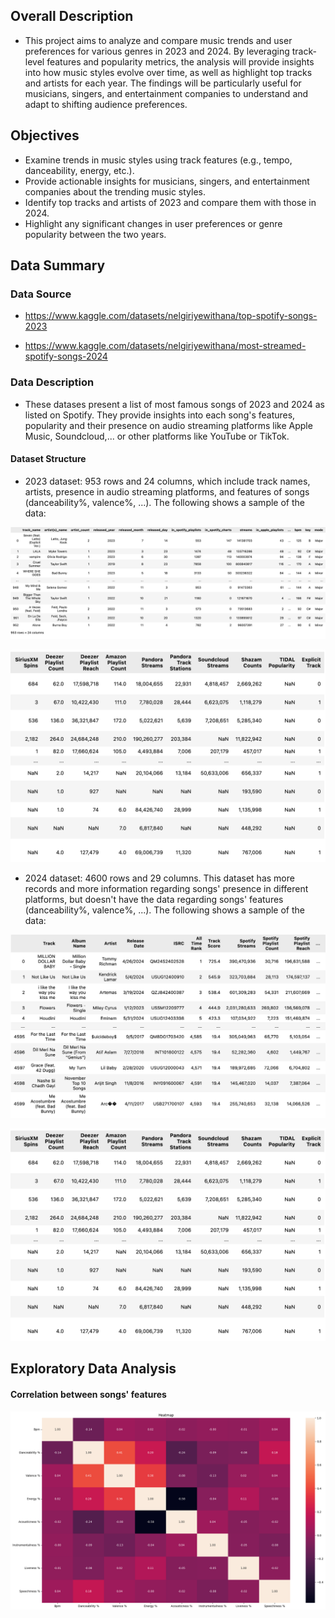 ## Overall Description

- This project aims to analyze and compare music trends and user preferences for various genres in 2023 and 2024. By leveraging track-level features and popularity metrics, the analysis will provide insights into how music styles evolve over time, as well as highlight top tracks and artists for each year. The findings will be particularly useful for musicians, singers, and entertainment companies to understand and adapt to shifting audience preferences.

## Objectives 

* Examine trends in music styles using track features (e.g., tempo, danceability, energy, etc.).
* Provide actionable insights for musicians, singers, and entertainment companies about the trending music styles.
* Identify top tracks and artists of 2023 and compare them with those in 2024.
* Highlight any significant changes in user preferences or genre popularity between the two years.

## Data Summary

### Data Source

* https://www.kaggle.com/datasets/nelgiriyewithana/top-spotify-songs-2023

* https://www.kaggle.com/datasets/nelgiriyewithana/most-streamed-spotify-songs-2024

### Data Description

* These datases present a list of most famous songs of 2023 and 2024 as listed on Spotify. They provide insights into each song's features, popularity and their presence on audio streaming platforms like Apple Music, Soundcloud,... or other platforms like YouTube or TikTok. 

#### Dataset Structure

* 2023 dataset: 953 rows and 24 columns, which include track names, artists, presence in audio streaming platforms, and features of songs (danceability%, valence%, ...). The following shows a sample of the data:

<p align="center">
    <img src="data/2023_sample1.png"/>
</p>

<p align="center">
    <img src="data/2024_sample2.png"/>
</p>

* 2024 dataset: 4600 rows and 29 columns. This dataset has more records and more information regarding songs' presence in different platforms, but doesn't have the data regarding songs' features (danceability%, valence%, ...). The following shows a sample of the data:

<p align="center">
    <img src="data/2024_sample1.png"/>
</p>

<p align="center">
    <img src="data/2024_sample2.png"/>
</p>

## Exploratory Data Analysis

#### Correlation between songs' features

<p align="center">
    <img src="Visualization/feature_heatmap.png"/>
</p>







